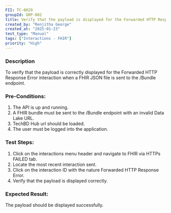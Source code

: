 ```yaml
---
FII: TC-0029
groupId: GRP-002
title: Verify that the payload is displayed for the Forwarded HTTP Response Error interaction when a FHIR JSON file is sent to the /Bundle endpoint
created_by: "Renjitha George"
created_at: "2025-01-23"
test_type: "Manual"
tags: ["Interactions - FHIR"]
priority: "High"
---
```


### Description

To verify that the payload is correctly displayed for the Forwarded HTTP
Response Error interaction when a FHIR JSON file is sent to the /Bundle
endpoint.

### Pre-Conditions:

1. The API is up and running.
2. A FHIR bundle must be sent to the /Bundle endpoint with an invalid Data Lake
   URL.
3. TechBD Hub url should be loaded.
4. The user must be logged into the application.

### Test Steps:

1. Click on the interactions menu header and navigate to FHIR via HTTPs FAILED
   tab.
2. Locate the most recent interaction sent.
3. Click on the interaction ID with the nature Forwarded HTTP Response Error.
4. Verify that the payload is displayed correctly.

### Expected Result:

The payload should be displayed successfully.
